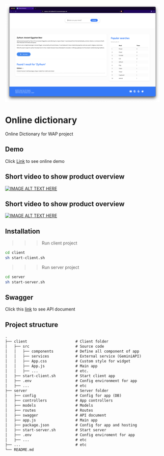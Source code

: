![alt text](./client/graphic/ss01.png)


# Online dictionary
Online Dictionary for WAP project

## Demo

Click [Link](https://zealous-hill-0b8fac610.5.azurestaticapps.net/) to see online demo

## Short video to show product overview
[![IMAGE ALT TEXT HERE](https://img.youtube.com/vi/6tzJNWa9NuE/0.jpg)](https://www.youtube.com/watch?v=6tzJNWa9NuE)

## Short video to show product overview
[![IMAGE ALT TEXT HERE](https://img.youtube.com/vi/6tzJNWa9NuE/0.jpg)](https://www.youtube.com/watch?v=KPW8wjeyIvE)

## Installation

 >>> Run client project

 ```bash
 cd client
 sh start-client.sh
 ```

 >>> Run server project

 ```bash
 cd server
 sh start-server.sh
 ```

## Swagger 
Click this [link](https://wap-1-cgdbeuhhdndge9f9.centralus-01.azurewebsites.net/api-docs/) to see API document

## Project structure
```
.
├── client                      # Client folder
│   ├── src                     # Source code
│   │   ├── components          # Define all component of app
│   │   ├── services            # External service (GeminiAPI)
│   │   ├── App.css             # Custom style for widget
│   │   ├── App.js              # Main app
│   │   ├── ...                 # etc.
│   ├── start-client.sh         # Start client app
│   ├── .env                    # Config environment for app
│   ├── ...                     # etc
├── server                      # Server folder
│   ├── config                  # Config for app (DB)
│   ├── controllers             # App controllers
│   ├── models                  # Models
│   ├── routes                  # Routes
│   ├── swagger                 # API document
│   ├── app.js                  # Main app
│   ├── package.json            # Config for app and hosting
│   ├── start-server.sh         # Start server
│   ├── .env                    # Config enviroment for app
│   ├── ...                     # etc
├── ...                         # etc
└── README.md
```